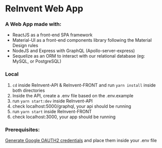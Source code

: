 # ReInvent Web App

### A Web App made with:

- ReactJS as a front-end SPA framework
- Material-UI as a front-end components library following the Material Design rules
- NodeJS and Express with GraphQL (Apollo-server-express)
- Sequelize as an ORM to interact with our relational database (eg: MySQL, or PostgreSQL)

### Local 
1. `cd` inside ReInvent-API & ReInvent-FRONT and run `yarn install` inside both directories
2. Inside the API, create a .env file based on the .env.example
4. run `yarn start:dev` inside ReInvent-API
5. check localhost:5000/graphql, your api should be running
6. run `yarn start` inside ReInvent-FRONT
7. check localhost:3000, your app should be running

### Prerequisites:
[Generate Google OAUTH2 credentials](https://developers.google.com/identity/protocols/OAuth2) and place them inside your .env file
